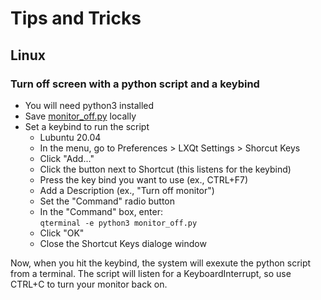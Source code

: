 # Tips and Tricks

## Linux

### Turn off screen with a python script and a keybind
* You will need python3 installed
* Save [monitor_off.py](monitor_off.py) locally
* Set a keybind to run the script
  * Lubuntu 20.04
  * In the menu, go to Preferences > LXQt Settings > Shorcut Keys
  * Click "Add..."
  * Click the button next to Shortcut (this listens for the keybind)
  * Press the key bind you want to use (ex., CTRL+F7)
  * Add a Description (ex., "Turn off monitor")
  * Set the "Command" radio button
  * In the "Command" box, enter:  
    `qterminal -e python3 monitor_off.py`
  * Click "OK"
  * Close the Shortcut Keys dialoge window

Now, when you hit the keybind, the system will exexute the python script from a terminal. The script will listen for a KeyboardInterrupt, so use CTRL+C to turn your monitor back on.
